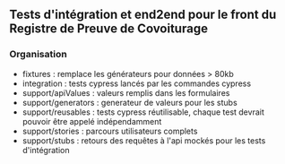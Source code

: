 ## Tests d'intégration et end2end pour le front du Registre de Preuve de Covoiturage

### Organisation

- fixtures : remplace les générateurs pour données > 80kb
- integration : tests cypress lancés par les commandes cypress
- support/apiValues : valeurs remplis dans les formulaires
- support/generators : generateur de valeurs pour les stubs
- support/reusables : tests cypress réutilisable, chaque test devrait pouvoir être appelé indépendamment
- support/stories : parcours utilisateurs complets
- support/stubs : retours des requêtes à l'api mockés pour les tests d'intégration
